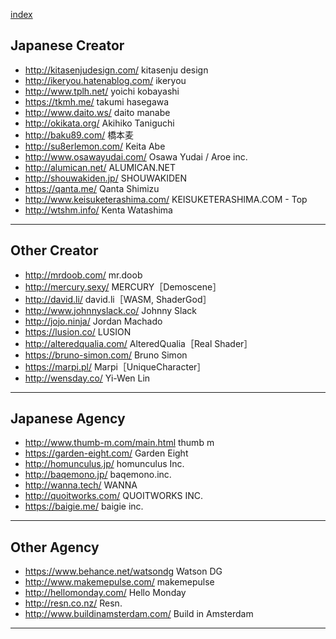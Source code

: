 
[index](https://github.com/daumkuchen/bookmarks/blob/master/README.md)

## Japanese Creator
* http://kitasenjudesign.com/ kitasenju design
* http://ikeryou.hatenablog.com/ ikeryou
* http://www.tplh.net/ yoichi kobayashi
* https://tkmh.me/ takumi hasegawa
* http://www.daito.ws/ daito manabe
* http://okikata.org/ Akihiko Taniguchi
* http://baku89.com/ 橋本麦
* http://su8erlemon.com/ Keita Abe
* http://www.osawayudai.com/ Osawa Yudai / Aroe inc.
* http://alumican.net/ ALUMICAN.NET
* http://shouwakiden.jp/ SHOUWAKIDEN
* https://qanta.me/ Qanta Shimizu
* http://www.keisuketerashima.com/ KEISUKETERASHIMA.COM - Top
* http://wtshm.info/ Kenta Watashima

***

## Other Creator
* http://mrdoob.com/ mr.doob
* http://mercury.sexy/ MERCURY［Demoscene］
* http://david.li/ david.li［WASM, ShaderGod］
* http://www.johnnyslack.co/ Johnny Slack
* http://jojo.ninja/ Jordan Machado
* https://lusion.co/ LUSION
* http://alteredqualia.com/ AlteredQualia［Real Shader］
* https://bruno-simon.com/ Bruno Simon
* https://marpi.pl/ Marpi［UniqueCharacter］
* http://wensday.co/ Yi-Wen Lin

***

## Japanese Agency
* http://www.thumb-m.com/main.html thumb m
* https://garden-eight.com/ Garden Eight
* http://homunculus.jp/ homunculus Inc.
* http://baqemono.jp/ baqemono.inc.
* http://wanna.tech/ WANNA
* http://quoitworks.com/ QUOITWORKS INC.
* https://baigie.me/ baigie inc.

***

## Other Agency
* https://www.behance.net/watsondg Watson DG
* http://www.makemepulse.com/ makemepulse
* http://hellomonday.com/ Hello Monday
* http://resn.co.nz/ Resn.
* http://www.buildinamsterdam.com/ Build in Amsterdam

***
